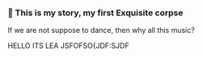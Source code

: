 ### :mechanical_arm: This is my story, my first Exquisite corpse

If we are not suppose to dance, then why all this music?

HELLO ITS LEA JSFOFSO{JDF:SJDF
